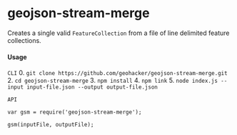# geojson-stream-merge

Creates a single valid `FeatureCollection` from a file of line delimited feature collections.

#### Usage


`CLI`
0. `git clone https://github.com/geohacker/geojson-stream-merge.git`
2. `cd geojson-stream-merge`
3. `npm install`
4. `npm link`
5. `node index.js --input input-file.json --output output-file.json`

`API`

```
var gsm = require('geojson-stream-merge');

gsm(inputFile, outputFile);

```
